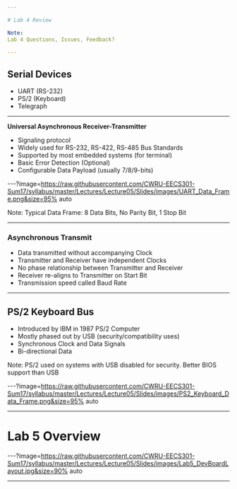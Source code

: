 ```yaml
---

# Lab 4 Review

Note:
Lab 4 Questions, Issues, Feedback?

---
```


## Serial Devices

* UART (RS-232)
* PS/2 (Keyboard)
* Telegraph

---

**Universal Asynchronous Receiver-Transmitter**

* Signaling protocol
* Widely used for RS-232, RS-422, RS-485 Bus Standards
* Supported by most embedded systems (for terminal)
* Basic Error Detection (Optional)
* Configurable Data Payload (usually 7/8/9-bits)

---?image=https://raw.githubusercontent.com/CWRU-EECS301-Sum17/syllabus/master/Lectures/Lecture05/Slides/images/UART_Data_Frame.png&size=95% auto

Note:
Typical Data Frame: 8 Data Bits, No Parity Bit, 1 Stop Bit

---

### Asynchronous Transmit

* Data transmitted without accompanying Clock
* Transmitter and Receiver have independent Clocks
* No phase relationship between Transmitter and Receiver
* Receiver re-aligns to Transmitter on Start Bit
* Transmission speed called Baud Rate

---

## PS/2 Keyboard Bus

* Introduced by IBM in 1987 PS/2 Computer
* Mostly phased out by USB (security/compatibility uses)
* Synchronous Clock and Data Signals
* Bi-directional Data

Note:
PS/2 used on systems with USB disabled for security.
Better BIOS support than USB

---?image=https://raw.githubusercontent.com/CWRU-EECS301-Sum17/syllabus/master/Lectures/Lecture05/Slides/images/PS2_Keyboard_Data_Frame.png&size=95% auto

---

# Lab 5 Overview

---?image=https://raw.githubusercontent.com/CWRU-EECS301-Sum17/syllabus/master/Lectures/Lecture05/Slides/images/Lab5_DevBoardLayout.jpg&size=90% auto

---
